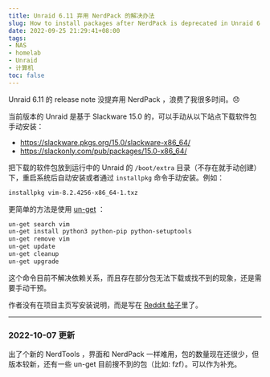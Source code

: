 ```yaml
---
title: Unraid 6.11 弃用 NerdPack 的解决办法
slug: How to install packages after NerdPack is deprecated in Unraid 6.11
date: 2022-09-25 21:29:41+08:00
tags:
- NAS
- homelab
- Unraid
- 计算机
toc: false
---
```


Unraid 6.11 的 release note 没提弃用 NerdPack ，浪费了我很多时间。😞

当前版本的 Unraid 是基于 Slackware 15.0 的，可以手动从以下站点下载软件包手动安装：

- https://slackware.pkgs.org/15.0/slackware-x86_64/
- https://slackonly.com/pub/packages/15.0-x86_64/

把下载的软件包放到运行中的 Unraid 的 `/boot/extra` 目录（不存在就手动创建）下，重启系统后自动安装或者通过 `installpkg` 命令手动安装。例如：

```bash
installpkg vim-8.2.4256-x86_64-1.txz
```

更简单的方法是使用 [un-get](https://github.com/ich777/un-get) ：

```bash
un-get search vim
un-get install python3 python-pip python-setuptools
un-get remove vim
un-get update
un-get cleanup
un-get upgrade
```

这个命令目前不解决依赖关系，而且存在部分包无法下载或找不到的现象，还是需要手动干预。

作者没有在项目主页写安装说明，而是写在 [Reddit 帖子](https://www.reddit.com/r/unRAID/comments/wy9nft/unget_a_simple_command_line_tool_to_install/)里了。

---
### 2022-10-07 更新
出了个新的 NerdTools ，界面和 NerdPack 一样难用，包的数量现在还很少，但版本较新，还有一些 un-get 目前搜不到的包（比如: fzf）。可以作为补充。